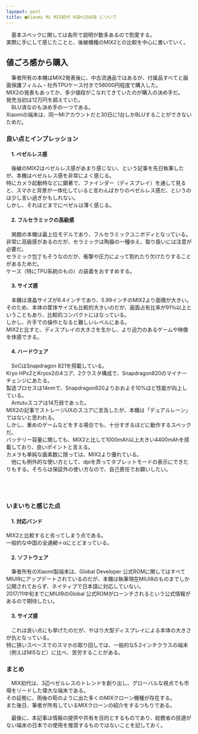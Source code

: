 ```yaml
---
layoput: post
title: ■Xiaomi Mi MIX初代 6GB+256GB について
---
```


　基本スペックに関しては各所で説明が数多あるので割愛する。  
 実際に手にして感じたことと、後継機種のMIX2との比較を中心に書いていく。  
 
 
## **値ごろ感から購入**
 　筆者所有の本機はMIX2発表後に、中古流通品ではあるが、付属品すべてと画面保護フィルム・社外TPUケース付きで56000円程度で購入した。  
MIX2の発表もあってか、多少値段がこなれてきていたのが購入の決め手だ。  
発売当初は12万円を超えていた。  
　BLU済なのも決め手の一つである。  
Xiaomiの端末は、同一Miアカウントだと30日に1台しかBLUすることができないためだ。   

### **良い点とインプレッション**

#### 　1. ベゼルレス感
　後継のMIX2はベゼルレス感があまり感じない、という記事を先日執筆したが、本機はベゼルレス感を非常によく感じる。  
 特にカメラ起動時などに顕著で、ファインダー（ディスプレイ）を通して見ると、スマホと背景が一体化していると言わんばかりのベゼルレス感だ、というのは少し言い過ぎかもしれない。  
 しかし、それほどまでにベゼルは薄く感じる。  

#### 　2. フルセラミックの高級感
　掲題の本機は最上位モデルであり、フルセラミックユニボディとなっている。  
 非常に高級感があるのだが、セラミックは陶器の一種ゆえ、取り扱いには注意が必要だ。  
 セラミック包丁もそうなのだが、衝撃や圧力によって割れたり欠けたりすることがあるためだ。  
 ケース（特にTPU系統のもの）の装着をおすすめする。  

#### 　3. サイズ感
　本機は液晶サイズが6.4インチであり、5.99インチのMIX2より面積が大きい。  
そのため、本体の筐体サイズも比較的大きいのだが、画面占有比率が91％以上ということもあり、比較的コンパクトにはなっている。  
しかし、片手での操作となると難しいレベルにある。  
MIX2と比すと、ディスプレイの大きさを生かし、より迫力のあるゲームや映像を体感できる。  

 
#### 　4. ハードウェア
　SoCはSnapdragon 821を搭載している。  
 Kryo HPx2とKryox2の4コア、2クラスタ構成で、Snapdragon820のマイナーチェンジにあたる。  
 製造プロセスは14nmで、Snapdragon820よりおおよそ10%ほど性能が向上している。  
　Antutuスコアは14万弱であった。  
MIX2の記事でストレージUXのスコアに言及したが、本機は「デュアルレーン」ではないと思われる。  
しかし、重めのゲームなどをする場合でも、十分すぎるほどに動作するスペックだ。  
バッテリー容量に関しても、MIX2と比して1000mAh以上大きい4400mAhを搭載しており、良いポイントと言える。  
カメラも単純な画素数に限っては、MIX2より優れている。  
　他にも例外的な使い方として、dpiを弄ってタブレットモードの表示にできたりもする。そちらは保証外の使い方なので、自己責任でお願いしたい。  
　　

　　

### **いまいちと感じた点**

#### 　1. 対応バンド
MIX2と比較すると劣ってしまう点である。  
一般的な中国の全通網＋αにとどまっている。  
 
#### 　2. ソフトウェア
　筆者所有のXiaomi製端末は、Global Developer 公式ROMに関してはすべてMIUI9にアップデートされているのだが、本機は執筆現在MIUI8のものまでしか公開されておらず、ネイティブで日本語に対応していない。  
 2017/11中旬までにMIUI9のGlobal 公式ROMがローンチされるという公式情報があるので期待したい。  
 
#### 　3. サイズ感
　これは良い点にも挙げたのだが、やはり大型ディスプレイによる本体の大きさが仇となっている。  
 特に狭いスペースでのスマホの取り回しでは、一般的な5.2インチクラスの端末（例えばMi5など）に比べ、苦労することがある。  
 
 
### **まとめ**
　MIX初代は、3辺ベゼルレスのトレンドを創り出し、グローバルな視点でも市場をリードした偉大な端末である。  
 その証拠に、雨後の筍のように出た多くのMIXクローン機種が存在する。  
また後日、筆者が所有しているMIXクローンの紹介をするつもりである。   


　最後に、本記事は情報の提供や共有を目的とするものであり、総務省の技適がない端末の日本での使用を推奨するものではないことを記しておく。
